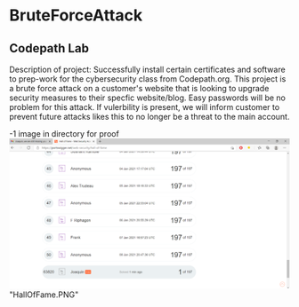 # BruteForceAttack 
Codepath Lab
-

Description of project: 
Successfully install certain certificates and software to prep-work for the cybersecurity class from Codepath.org. This project is a brute force attack on a customer's website that is looking to upgrade security measures to their specfic website/blog. Easy passwords will be no problem for this attack. If vulerbility is present, we will inform customer to prevent future attacks likes this to no longer be a threat to the main account. 

-1 image in directory for proof   
![alt text](https://github.com/jhidalgo4/BruteForceAttack/blob/main/HallOfFame.PNG?raw=true)
"HallOfFame.PNG"

